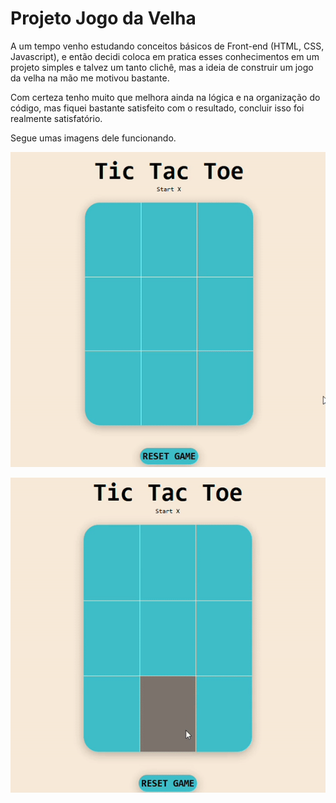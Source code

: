 # Projeto Jogo da Velha
A um tempo venho estudando conceitos básicos de Front-end (HTML, CSS, Javascript), e então decidi coloca em pratica esses conhecimentos em um projeto simples e talvez um tanto clichê, mas a ideia de construir um jogo da velha na mão me motivou bastante.

Com certeza tenho muito que melhora ainda na lógica e na organização do código, mas fiquei bastante satisfeito com o resultado, concluir isso foi realmente satisfatório.

Segue umas imagens dele funcionando.

![Exemplo de jogo ganho](./img/GIFganho.gif)

![Exemplo de jogo ganho](./img/GIFempate.gif)